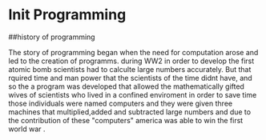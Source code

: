 
# Init Programming

##history of programming 

The story of programming began when the need for computation arose and led to the creation of programms. during WW2 in order to develop the first atomic bomb scientists had to calculte large numbers accurately. But that rquired time and man power that the scientists of the time didnt have, and so the a program was developed that allowed the mathematically gifted wives of scientists who lived in a confined enviroment in order to save time those individuals were named computers and they were given three machines that multiplied,added and subtracted large numbers and due to the contribution of these "computers" america was able to win the first world war .  
